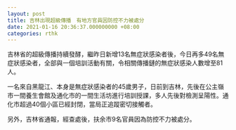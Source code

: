 ```yaml
---
layout: post
title: 吉林出現超級傳播　有地方官員因防控不力被處分
date: 2021-01-16 20:36:37.000000000 +08:00
categories: rthk
---
```


吉林省的超級傳播持續發酵，繼昨日新增13名無症狀感染者後，今日再多49名無症狀感染者，全部與一個培訓活動有關，令相關傳播鏈的無症狀感染人數增至81人。

一名來自黑龍江、本身是無症狀感染者的45歲男子，日前到吉林，先後在公主嶺市一間養生會館及通化市的一間生活坊進行培訓授課，多人先後對檢測呈陽性。通化市超過40個小區已經封閉，當局正追蹤密切接觸者。

另外，吉林省通報，經查處後，扶余市9名官員因為防控不力被處分。
